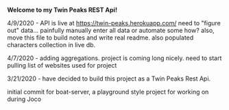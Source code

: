**Welcome to my Twin Peaks REST Api!**

4/9/2020 - API is live at https://twin-peaks.herokuapp.com/
need to "figure out" data... painfully manually enter all data or automate some how? also, move this file to build notes and write real readme. also populated characters collection in live db.

4/7/2020 - adding aggregations. project is coming long nicely.  need to start pulling list of websites used for project

3/21/2020 - have decided to build this project as a Twin Peaks Rest Api.

initial commit for boat-server, a playground style project for working on during Joco